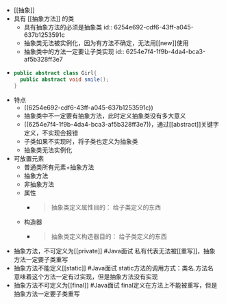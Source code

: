 - [[抽象]]
- 具有 [[抽象方法]] 的类
	- 具有抽象方法的必须是抽象类
	  id:: 6254e692-cdf6-43ff-a045-637b1253591c
	- 抽象类无法被实例化，因为有方法不确定，无法用[[new]]使用
	- 抽象类中的方法一定要让子类实现
	  id:: 6254e7f4-1f9b-4da4-bca3-af5b328ff3e7
- ```java
  public abstract class Girl{
  	public abstract void smile();
  }
  ```
- 特点
	- ((6254e692-cdf6-43ff-a045-637b1253591c))
	- 抽象类中不一定要有抽象方法，此时定义抽象类没有多大意义
	- ((6254e7f4-1f9b-4da4-bca3-af5b328ff3e7))，通过[[abstract]]关键字定义，不实现会报错
	- 子类如果不实现时，将子类也定义为抽象类
	- 抽象类无法实例化
- 可放置元素
	- 普通类所有元素+抽象方法
	- 抽象方法
	- 非抽象方法
	- 属性
		- > 抽象类定义属性目的：
		  给子类定义的东西
	- 构造器
		- > 抽象类定义构造器目的：
		  给子类定义的东西
- 抽象方法，不可定义为[[private]] #Java面试
  私有代表无法被[[重写]]，抽象方法一定要子类重写
- 抽象方法不能定义[[static]] #Java面试
  static方法的调用方式：类名.方法名  意味着这个方法一定有过实现，但是抽象方法没有实现
- 抽象方法不可定义为[[final]] #Java面试
  final定义在方法上不能被重写，但是抽象方法一定要子类重写